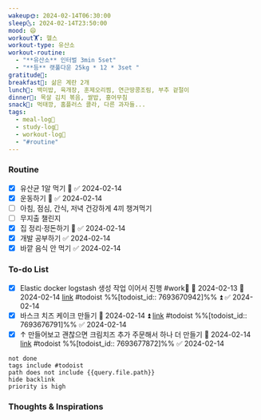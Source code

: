 ```yaml
---
wakeup🌞: 2024-02-14T06:30:00
sleep🌜: 2024-02-14T23:50:00
mood: 😄
workout🏋️: 헬스
workout-type: 유산소
workout-routine:
  - "**유산소** 인터벌 3min 5set"
  - "**등** 랫풀다운 25kg * 12 * 3set "
gratitude🙏: 
breakfast🍳: 삶은 계란 2개
lunch🍚: 백미밥, 육개장, 훈제오리찜, 연근땅콩조림, 부추 겉절이
dinner🥗: 목살 김치 볶음, 쌀밥, 홍어무침
snack🍬: 먹태깡, 홈플러스 콜라, 다른 과자들...
tags:
  - meal-log📝
  - study-log📓
  - workout-log💪
  - "#routine"
---
```

### Routine 
- [x] 유산균 1알 먹기 🔼 ✅ 2024-02-14
- [x] 운동하기 🔼 ✅ 2024-02-14
- [ ] 아침, 점심, 간식, 저녁 건강하게 4끼 챙겨먹기
- [ ] 무지출 챌린지 
- [x] 집 정리·정돈하기 🔼 ✅ 2024-02-14
- [x] 개발 공부하기 ✅ 2024-02-14
- [x] 바깥 음식 안 먹기 ✅ 2024-02-14

### To-do List 
- [x] Elastic docker logstash 생성 작업 이어서 진행 #work🏢 🛫 2024-02-13 📅 2024-02-14 [link](https://todoist.com/showTask?id=7693670942) #todoist  %%[todoist_id:: 7693670942]%% ⏫ ✅ 2024-02-14
- [x] 바스크 치즈 케이크 만들기 📅 2024-02-14 ⏫ [link](https://todoist.com/showTask?id=7693676791) #todoist  %%[todoist_id:: 7693676791]%% ✅ 2024-02-14
- [x] ↑ 만들어보고 괜찮으면 크림치즈 추가 주문해서 하나 더 만들기 📅 2024-02-14 [link](https://todoist.com/showTask?id=7693677872) #todoist  %%[todoist_id:: 7693677872]%% ✅ 2024-02-14 
```tasks
not done
tags include #todoist 
path does not include {{query.file.path}}
hide backlink
priority is high
```


### Thoughts & Inspirations
